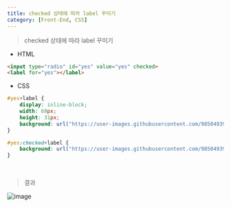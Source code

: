 ```yaml
---
title: checked 상태에 따라 label 꾸미기
category: [Front-End, CSS]
---
```


> checked 상태에 따라 label 꾸미기

- HTML

```html
<input type="radio" id="yes" value="yes" checked>
<label for="yes"></label>
```

- CSS

```css
#yes+label {
    display: inline-block;
    width: 68px;
    height: 31px;
    background: url("https://user-images.githubusercontent.com/98504939/154197039-22c2a53c-f13a-4124-b92a-5b888da8bea8.svg") no-repeat 0 0px / contain;
}

#yes:checked+label {
    background: url("https://user-images.githubusercontent.com/98504939/154194073-0af2ed1f-d718-4b33-aa30-0c978356ff2d.svg") no-repeat 0 0px / contain;
}
```

<br>

> 결과

![image](https://user-images.githubusercontent.com/98504939/154652915-df153b13-0046-406b-ab6b-ab6547fa000d.png)